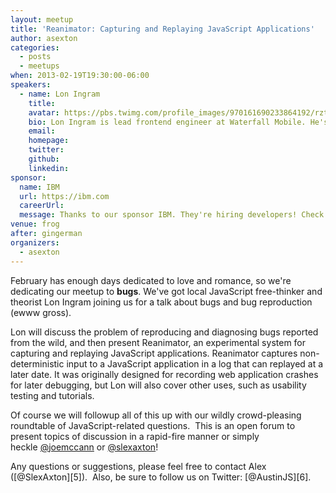 ```yaml
---
layout: meetup
title: 'Reanimator: Capturing and Replaying JavaScript Applications'
author: asexton
categories:
  - posts
  - meetups
when: 2013-02-19T19:30:00-06:00
speakers:
  - name: Lon Ingram
    title:
    avatar: https://pbs.twimg.com/profile_images/970161690233864192/rztEhZFR_400x400.jpg
    bio: Lon Ingram is lead frontend engineer at Waterfall Mobile. He's been writing JavaScript for a living for over six years, and working exclusively on single-page apps for the last three. His personal and academic projects focus on the problem of building complex apps on the web stack, with a particular interest in applying results from systems research.
    email:
    homepage:
    twitter:
    github:
    linkedin:
sponsor:
  name: IBM
  url: https://ibm.com
  careerUrl:
  message: Thanks to our sponsor IBM. They're hiring developers! Check out the <a href="https://ibm.biz/BdxKRN">Job Description</a>][4] and contact Jill (jorlich@us.ibm.com) to apply.
venue: frog
after: gingerman
organizers:
  - asexton
---
```


February has enough days dedicated to love and romance, so we're dedicating our meetup to **bugs**. We've got local JavaScript free-thinker and theorist Lon Ingram joining us for a talk about bugs and bug reproduction (ewww gross).

Lon will discuss the problem of reproducing and diagnosing bugs reported from the wild, and then present Reanimator, an experimental system for capturing and replaying JavaScript applications. Reanimator captures non-deterministic input to a JavaScript application in a log that can replayed at a later date. It was originally designed for recording web application crashes for later debugging, but Lon will also cover other uses, such as usability testing and tutorials.

Of course we will followup all of this up with our wildly crowd-pleasing roundtable of JavaScript-related questions.  This is an open forum to present topics of discussion in a rapid-fire manner or simply heckle [@joemccann][1] or [@slexaxton][2]!

Any questions or suggestions, please feel free to contact Alex ([@SlexAxton][5]).  Also, be sure to follow us on Twitter: [@AustinJS][6].

[1]: http://twitter.com/joemccann
[2]: http://twitter.com/slexaxton

